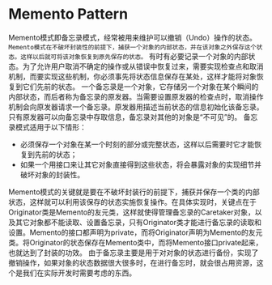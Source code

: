 # Memento Pattern
Memento模式即备忘录模式，经常被用来维护可以撤销（Undo）操作的状态。`Memento模式在不破坏封装性的前提下，捕获一个对象的内部状态，并在该对象之外保存这个状态。这样以后就可将该对象恢复到原先保存的状态。`
有时有必要记录一个对象的内部状态。为了允许用户取消不确定的操作或从错误中恢复过来，需要实现检查点和取消机制，而要实现这些机制，你必须事先将状态信息保存在某处，这样才能将对象恢复到它们先前的状态。
一个备忘录是一个对象，它存储另一个对象在某个瞬间的内部状态，而后者称为备忘录的原发器。当需要设置原发器的检查点时，取消操作机制会向原发器请求一个备忘录。原发器用描述当前状态的信息初始化该备忘录。只有原发器可以向备忘录中存取信息，备忘录对其他的对象是“不可见”的。
备忘录模式适用于以下情形：
- 必须保存一个对象在某一个时刻的部分或完整状态，这样以后需要时它才能恢复到先前的状态；
- 如果一个用接口来让其它对象直接得到这些状态，将会暴露对象的实现细节并破坏对象的封装性。

Memento模式的关键就是要在不破坏封装行的前提下，捕获并保存一个类的内部状态，这样就可以利用该保存的状态实施恢复操作。在具体实现时，关键点在于Originator类是Memento的友元类，这样就使得管理备忘录的Caretaker对象，以及其它对象都不能读取、设置备忘录，只有Originator类才能进行备忘录的读取和设置。Memento的接口都声明为private，而将Originator声明为Memento的友元类。将Originator的状态保存在Memento类中，而将Memento接口private起来，也就达到了封装的功效。
由于备忘录主要是用于对对象的状态进行备份，实现了撤销操作，如果对象的状态数据很大很多时，在进行备忘时，就会很占用资源，这个是我们在实际开发时需要考虑的东西。
